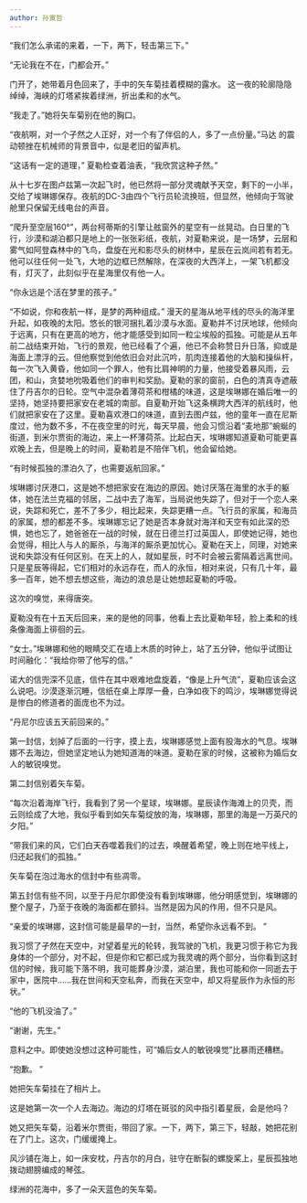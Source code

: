 ```yaml
---
author: 孙寅哲
---
```


“我们怎么承诺的来着，一下，两下，轻击第三下。”

“无论我在不在，门都会开。”

门开了，她带着月色回来了，手中的矢车菊挂着模糊的露水。 这一夜的轮廓隐隐
绰绰，海峡的灯塔紧挨着绿洲，折出柔和的水气。

“我走了。”她将矢车菊别在他的胸口。

“夜航啊，对一个孑然之人正好，对一个有了伴侣的人，多了一点份量。”马达
的震动顿挫在机械师的背景音中，似是老旧的留声机。

“这话有一定的道理，” 夏勒检查着油表，“我欣赏这种孑然。”

从十七岁在图卢兹第一次起飞时，他已然将一部分灵魂献予天空，剩下的一小半，交给了埃琳娜保存。夜航的DC-3由四个飞行员轮流换班，但显然，他倾向于驾驶舱里只保留无线电台的声音。

“爬升至空层160°”，两台柯蒂斯的引擎让舷窗外的星空有一丝晃动。白日里的飞行，沙漠和湖泊都只是地上的一张张彩纸，夜航，对夏勒来说，是一场梦，云层和雾气如阿登森林中的飞鸟，盘旋在光和影尽头的树林中，星辰在云岚间若有若无。他可以往任何一处飞，大地的边框已然解除，在深夜的大西洋上，一架飞机都没有，灯灭了，此刻似乎在星海里仅有他一人。

“你永远是个活在梦里的孩子。”

“不如说，你和夜航一样，是梦的两种组成。”
漫天的星海从地平线的尽头的海洋里升起，如夜晚的太阳。悠长的银河捆扎着沙漠与水面。夏勒并不讨厌地球，他倾向于远离，只有在更高的地方，他才能感受到如同一粒尘埃般的孤独。可能是从五年前二战结束开始，飞行的景观，他已经看了个遍，他已不会称赞日升日落，抑或是海面上漂浮的云。但他察觉到他依旧会对此沉吟，肌肉连接着他的大脑和操纵杆，每一次飞入黄昏，他如同一个罪人，他有比肩神明的力量，他接受着暴风雨，云团，和山，贪婪地吮吸着他们的审判和奖励。夏勒的家的窗前，白色的清真寺遮蔽住了丹吉尔的日轮。空气中混杂着薄荷茶和柑橘的味道，这是埃琳娜在婚后唯一的坚持，她坚持要把家安在老城的南部。自夏勒开始飞这条横跨大西洋的航线时，他们就把家安在了这里。夏勒喜欢港口的味道，直到去图卢兹，他的童年一直在尼斯度过，他为数不多，不在夜空里的时光，每天早晨，他会习惯沿着“麦地那”蜿蜒的街道，到米尔贾街的海边，来上一杯薄荷茶。比起白天，埃琳娜知道夏勒可能更喜欢晚上去，但是晚上的时间，夏勒若是不陪伴飞机，他会留给她。

“有时候孤独的漂泊久了，也需要返航回家。”

埃琳娜讨厌港口，这是她不想把家安在海边的原因。她讨厌落在海里的水手的躯体，她在法兰克福的邻居，二战中去了海军，当局说他失踪了，但对于一个恋人来说，失踪和死亡，差不了多少，相比起来，失踪更糟一点。飞行员的家属，和海员的家属，想的都差不多。埃琳娜忘记了她是否本身就对海洋和天空有如此深的恐惧，她也忘了，她爸爸在一战的时候，就在日德兰打过英国人，即使她记得，她也会觉得，相比人与人的厮杀，与海洋的厮杀更加忧心。夏勒在天上，同理，对她来说和失踪没有任何区别。在天上的人，就如星辰，时不时会被云雾隔着远离世间。只是星辰等得起，它们相对的永远存在，而人的永恒，相对来说，只有几十年，最多一百年，她不想去想这些，海边的浪总是让她想起夏勒的呼吸。

这次的嗅觉，来得唐突。

夏勒没有在十五天后回来，来的是他的同事，他看上去比夏勒年轻，脸上柔和的线条像海面上徘徊的云。

“女士。”埃琳娜和他的眼睛交汇在墙上木质的时钟上，站了五分钟，他似乎试图让时间融化：“我给你带了他写的信。”

诺大的信兜深不见底，信件在其中艰难地盘旋着，“像是上升气流”，夏勒应该会这么说吧。沙漠逐渐沉睡，信纸在桌上厚厚一叠，白净如夜下的鸣沙，埃琳娜觉得说是惨白的修道者的面庞也不为过。

“丹尼尔应该五天前回来的。”

第一封信，划掉了后面的一行字，摸上去，埃琳娜感觉上面有股海水的气息。埃琳娜不去海边，但她坚定地认为她知道海的味道。夏勒在家的时候，这被称为婚后女人的敏锐嗅觉。

第二封信别着矢车菊。

“每次沿着海岸飞行，我看到了另一个星球，埃琳娜。星辰读作海滩上的贝壳，而云则绘成了大地，我似乎看到如矢车菊绽放的海，埃琳娜，那里的海是一万英尺的夕阳。”

“带我们来的风，它们白天吞噬着我们的过去，唤醒着希望，晚上则在地平线上，归还起我们的孤独。”

矢车菊在泡过海水的信封中有些凋零。

第五封信有些不同，以至于丹尼尔即使没有看到埃琳娜，他分明感觉到，埃琳娜的整个屋子，乃至于夜晚的海面都在颤抖。当然是因为风的作用，但不只是风。

“亲爱的埃琳娜，这封信可能是最早的一封，当然，希望你永远看不到。 ”

我习惯了孑然在天空中，对望着星光的轮转，我驾驶的飞机，我更习惯于称它为我身体的一个部分，对不起，但是你和它都已成为我灵魂的两个部分，当你看到这封信的时候，我可能下落不明，我可能葬身沙漠，湖泊里，我也可能和你一同逝去于家中，医院中……我在世间和天空私奔，而我在天空中，却又将星辰作为永恒的形状。”

“他的飞机没油了。”

“谢谢，先生。”

意料之中。即使她没想过这种可能性，可“婚后女人的敏锐嗅觉”比暴雨还糟糕。

“抱歉。 ”

她把矢车菊挂在了相片上。

这是她第一次一个人去海边。海边的灯塔在斑驳的风中指引着星辰，会是他吗？

她又把矢车菊，沿着米尔贾街，带回了家。一下，两下，第三下，轻敲，她把花别在了门上。这次，门缓缓掩上。

风沙铺在海上，如一床安枕，丹吉尔的月白，驻守在断裂的螺旋桨上，星辰孤独地拨动翅膀编成的琴弦。

绿洲的花海中，多了一朵天蓝色的矢车菊。
